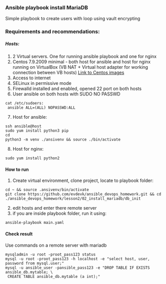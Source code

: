 ### Ansible playbook install MariaDB

Simple playbook to create users with loop using vault encrypting

### Requirements and recommendations:

##### Hosts:

1. 2 Virtual servers. One for running ansible playbook and one for nginx
2. Centos 7.9.2009 minimal - both host for ansible and host for nginx running on VirtualBox (VB NAT + Virtual host adapter for working connection between VB hosts)
[Link to Centos images](http://isoredirect.centos.org/centos/7/isos/x86_64/)
3. Access to internet
4. SELinux in permissive mode
5. Firewalld installed and enabled, opened 22 port on both hosts
6. User ansible on both hosts with SUDO NO PASSWD
```
cat /etc/sudoers:
 ansible ALL=(ALL) NOPASSWD:ALL
```
7. Host for ansible:
```
ssh ansible@host
sudo yum install python3 pip
cd 
python3 -m venv ./ansivenv && source ./bin/activate
```
8. Host for nginx:
```
sudo yum install python2
```

#### How to run
1. Create virtual environment, clone project, locate to playbook folder:
```
cd ~ && source .ansivenv/bin/activate
git clone https://github.com/evdevk/ansible_devops_homework.git && cd ./ansible_devops_homework/lesson2/02_install_mariadb/db_init
```
2. edit hosts and enter there remote server
3. if you are inside playbook folder, run it using:
```
ansible-playbook main.yaml
```

#### Check result
Use commands on a remote server with mariadb
```
mysqladmin -u root -proot_pass123 status
mysql -u root -proot_pass123 -h localhost -e "select host, user, password from mysql.user;"
mysql -u ansible_user -pansible_pass123 -e "DROP TABLE IF EXISTS ansible_db.mytable; \
 CREATE TABLE ansible_db.mytable (a int);"
```
